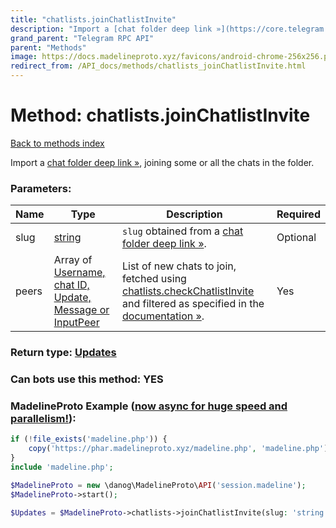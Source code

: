 ```yaml
---
title: "chatlists.joinChatlistInvite"
description: "Import a [chat folder deep link »](https://core.telegram.org/api/links#chat-folder-links), joining some or all the chats in the folder."
grand_parent: "Telegram RPC API"
parent: "Methods"
image: https://docs.madelineproto.xyz/favicons/android-chrome-256x256.png
redirect_from: /API_docs/methods/chatlists_joinChatlistInvite.html
---
```

# Method: chatlists.joinChatlistInvite
[Back to methods index](index.html)



Import a [chat folder deep link »](https://core.telegram.org/api/links#chat-folder-links), joining some or all the chats in the folder.

### Parameters:

| Name     |    Type       | Description | Required |
|----------|---------------|-------------|----------|
|slug|[string](/API_docs/types/string.html) | `slug` obtained from a [chat folder deep link »](https://core.telegram.org/api/links#chat-folder-links). | Optional|
|peers|Array of [Username, chat ID, Update, Message or InputPeer](/API_docs/types/InputPeer.html) | List of new chats to join, fetched using [chatlists.checkChatlistInvite](../methods/chatlists.checkChatlistInvite.html) and filtered as specified in the [documentation »](https://core.telegram.org/api/folders#shared-folders). | Yes|


### Return type: [Updates](/API_docs/types/Updates.html)

### Can bots use this method: **YES**


### MadelineProto Example ([now async for huge speed and parallelism!](https://docs.madelineproto.xyz/docs/ASYNC.html)):


```php
if (!file_exists('madeline.php')) {
    copy('https://phar.madelineproto.xyz/madeline.php', 'madeline.php');
}
include 'madeline.php';

$MadelineProto = new \danog\MadelineProto\API('session.madeline');
$MadelineProto->start();

$Updates = $MadelineProto->chatlists->joinChatlistInvite(slug: 'string', peers: [$InputPeer, $InputPeer], );
```

